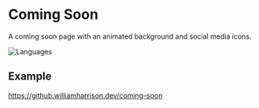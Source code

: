 # Coming Soon
A coming soon page with an animated background and social media icons.

![Languages](https://skillicons.dev/icons?i=html,css)

## Example
https://github.williamharrison.dev/coming-soon
